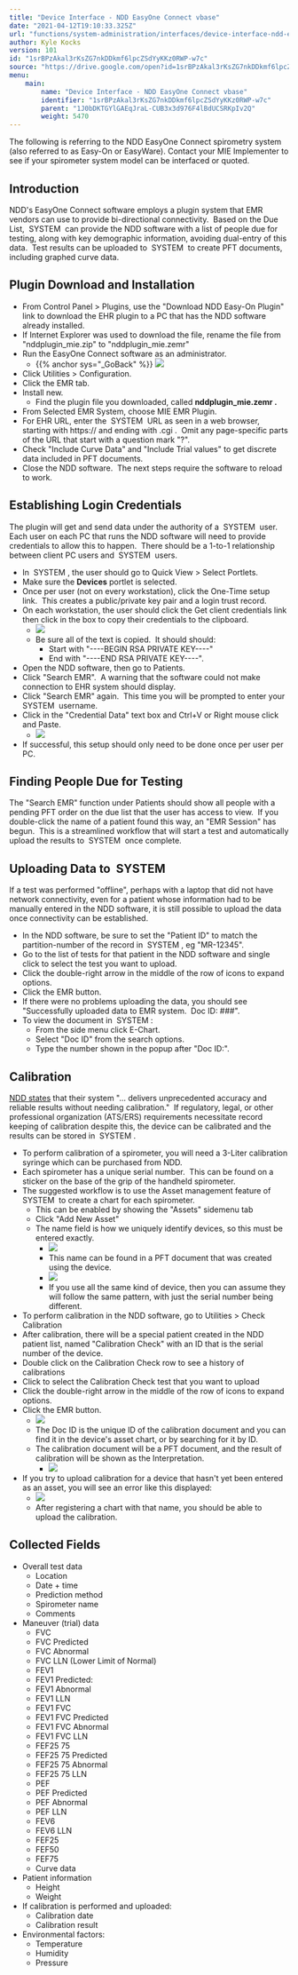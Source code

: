 ```yaml
---
title: "Device Interface - NDD EasyOne Connect vbase"
date: "2021-04-12T19:10:33.325Z"
url: "functions/system-administration/interfaces/device-interface-ndd-easyone-connect-vbase.html"
author: Kyle Kocks
version: 101
id: "1srBPzAkal3rKsZG7nkDDkmf6lpcZSdYyKKz0RWP-w7c"
source: "https://drive.google.com/open?id=1srBPzAkal3rKsZG7nkDDkmf6lpcZSdYyKKz0RWP-w7c"
menu:
    main:
        name: "Device Interface - NDD EasyOne Connect vbase"
        identifier: "1srBPzAkal3rKsZG7nkDDkmf6lpcZSdYyKKz0RWP-w7c"
        parent: "1J0bDKTGYlGAEqJraL-CUB3x3d976F4lBdUCSRKpIv2Q"
        weight: 5470
---
```

The following is referring to the NDD EasyOne Connect spirometry system (also referred to as Easy-On or EasyWare). Contact your MIE Implementer to see if your spirometer system model can be interfaced or quoted.

## Introduction

NDD's EasyOne Connect software employs a plugin system that EMR vendors can use to provide bi-directional connectivity.  Based on the Due List,  SYSTEM  can provide the NDD software with a list of people due for testing, along with key demographic information, avoiding dual-entry of this data.  Test results can be uploaded to  SYSTEM  to create PFT documents, including graphed curve data.

## Plugin Download and Installation

* From Control Panel > Plugins, use the "Download NDD Easy-On Plugin" link to download the EHR plugin to a PC that has the NDD software already installed.
* If Internet Explorer was used to download the file, rename the file from "nddplugin_mie.zip" to "nddplugin_mie.zemr"
* Run the EasyOne Connect software as an administrator.
    * {{% anchor sys="_GoBack" %}} ![](device-interface-ndd-easyone-connect-vbase.images/image1.png)
* Click Utilities > Configuration.
* Click the EMR tab.
* Install new.
    * Find the plugin file you downloaded, called <strong>nddplugin_mie.zemr .</strong>
* From Selected EMR System, choose MIE EMR Plugin.
* For EHR URL, enter the  SYSTEM  URL as seen in a web browser, starting with https:// and ending with .cgi .  Omit any page-specific parts of the URL that start with a question mark "?".
* Check "Include Curve Data" and "Include Trial values" to get discrete data included in PFT documents.
* Close the NDD software.  The next steps require the software to reload to work.

## Establishing Login Credentials

The plugin will get and send data under the authority of a  SYSTEM  user.  Each user on each PC that runs the NDD software will need to provide credentials to allow this to happen.  There should be a 1-to-1 relationship between client PC users and  SYSTEM  users.

* In  SYSTEM , the user should go to Quick View > Select Portlets.
* Make sure the <strong>Devices</strong> portlet is selected.
* Once per user (not on every workstation), click the One-Time setup link.  This creates a public/private key pair and a login trust record.
* On each workstation, the user should click the Get client credentials link then click in the box to copy their credentials to the clipboard.
    * ![](device-interface-ndd-easyone-connect-vbase.images/image2.png)
    * Be sure all of the text is copied.  It should should:
        * Start with "----BEGIN RSA PRIVATE KEY----"
        * End with "----END RSA PRIVATE KEY----".
* Open the NDD software, then go to Patients.
* Click "Search EMR".  A warning that the software could not make connection to EHR system should display.
* Click "Search EMR" again.  This time you will be prompted to enter your  SYSTEM  username.
* Click in the "Credential Data" text box and Ctrl+V or Right mouse click and Paste.
    * ![](device-interface-ndd-easyone-connect-vbase.images/image3.png)
* If successful, this setup should only need to be done once per user per PC.

## Finding People Due for Testing

The "Search EMR" function under Patients should show all people with a pending PFT order on the due list that the user has access to view.  If you double-click the name of a patient found this way, an "EMR Session" has begun.  This is a streamlined workflow that will start a test and automatically upload the results to  SYSTEM  once complete. 

## Uploading Data to  SYSTEM

If a test was performed "offline", perhaps with a laptop that did not have network connectivity, even for a patient whose information had to be manually entered in the NDD software, it is still possible to upload the data once connectivity can be established.

* In the NDD software, be sure to set the "Patient ID" to match the partition-number of the record in  SYSTEM , eg "MR-12345".
* Go to the list of tests for that patient in the NDD software and single click to select the test you want to upload.
* Click the double-right arrow in the middle of the row of icons to expand options.
* Click the EMR button.
* If there were no problems uploading the data, you should see "Successfully uploaded data to EMR system.  Doc ID: ###".
* To view the document in  SYSTEM :
    * From the side menu click E-Chart.
    * Select "Doc ID" from the search options.
    * Type the number shown in the popup after "Doc ID:".

## Calibration

[NDD states](https://www.nddmed.com/en-us/product/easy-on-pc.html) that their system "... delivers unprecedented accuracy and reliable results without needing calibration."  If regulatory, legal, or other professional organization (ATS/ERS) requirements necessitate record keeping of calibration despite this, the device can be calibrated and the results can be stored in  SYSTEM .

* To perform calibration of a spirometer, you will need a 3-Liter calibration syringe which can be purchased from NDD.
* Each spirometer has a unique serial number.  This can be found on a sticker on the base of the grip of the handheld spirometer.
* The suggested workflow is to use the Asset management feature of  SYSTEM  to create a chart for each spirometer.
    * This can be enabled by showing the "Assets" sidemenu tab
    * Click "Add New Asset"
    * The name field is how we uniquely identify devices, so this must be entered exactly.
        * ![](device-interface-ndd-easyone-connect-vbase.images/image4.png)
        * This name can be found in a PFT document that was created using the device.
        * ![](device-interface-ndd-easyone-connect-vbase.images/image5.png)
        * If you use all the same kind of device, then you can assume they will follow the same pattern, with just the serial number being different.
* To perform calibration in the NDD software, go to Utilities > Check Calibration
* After calibration, there will be a special patient created in the NDD patient list, named "Calibration Check" with an ID that is the serial number of the device.
* Double click on the Calibration Check row to see a history of calibrations
* Click to select the Calibration Check test that you want to upload
* Click the double-right arrow in the middle of the row of icons to expand options.
* Click the EMR button.
    * ![](device-interface-ndd-easyone-connect-vbase.images/image6.png)
    * The Doc ID is the unique ID of the calibration document and you can find it in the device's asset chart, or by searching for it by ID.
    * The calibration document will be a PFT document, and the result of calibration will be shown as the Interpretation.
        * ![](device-interface-ndd-easyone-connect-vbase.images/image7.png)
* If you try to upload calibration for a device that hasn't yet been entered as an asset, you will see an error like this displayed:
    * ![](device-interface-ndd-easyone-connect-vbase.images/image8.png)
    * After registering a chart with that name, you should be able to upload the calibration.

## Collected Fields

* Overall test data
    * Location
    * Date + time
    * Prediction method
    * Spirometer name
    * Comments
* Maneuver (trial) data
    * FVC
    * FVC Predicted
    * FVC Abnormal
    * FVC LLN (Lower Limit of Normal)
    * FEV1
    * FEV1 Predicted:
    * FEV1 Abnormal
    * FEV1 LLN
    * FEV1 FVC
    * FEV1 FVC Predicted
    * FEV1 FVC Abnormal
    * FEV1 FVC LLN
    * FEF25 75
    * FEF25 75 Predicted
    * FEF25 75 Abnormal
    * FEF25 75 LLN
    * PEF
    * PEF Predicted
    * PEF Abnormal
    * PEF LLN
    * FEV6
    * FEV6 LLN
    * FEF25
    * FEF50
    * FEF75
    * Curve data
* Patient information
    * Height
    * Weight
* If calibration is performed and uploaded:
    * Calibration date
    * Calibration result
* Environmental factors:
    * Temperature
    * Humidity
    * Pressure
